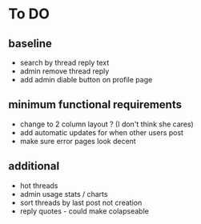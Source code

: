 # To DO
## baseline

- search by thread reply text
- admin remove thread reply
- add admin diable button on profile page

## minimum functional requirements
- change to 2 column layout ? (I don't think she cares)
- add automatic updates for when other users post
- make sure error pages look decent

## additional
- hot threads
- admin usage stats / charts
- sort threads by last post not creation
- reply quotes - could make colapseable